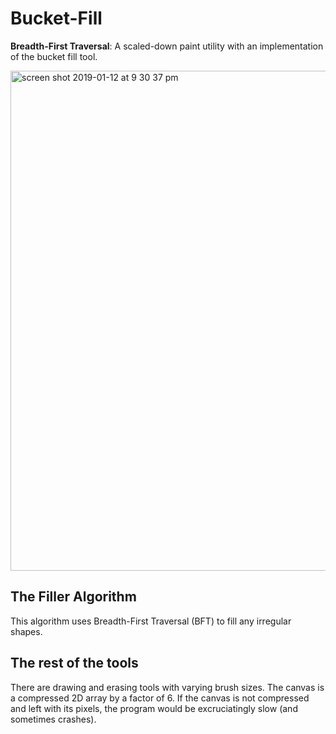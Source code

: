# Bucket-Fill
**Breadth-First Traversal**: A scaled-down paint utility with an implementation of the bucket fill tool.

<img width="800" alt="screen shot 2019-01-12 at 9 30 37 pm" src="https://user-images.githubusercontent.com/30037359/51077583-599d1500-16b1-11e9-9e52-5fa056c93e79.png">


## The Filler Algorithm

This algorithm uses Breadth-First Traversal (BFT) to fill any irregular shapes.

## The rest of the tools

There are drawing and erasing tools with varying brush sizes. The canvas is a compressed 2D array by a factor of 6. If the canvas is not compressed and left with its pixels, the program would be excruciatingly slow (and sometimes crashes).
